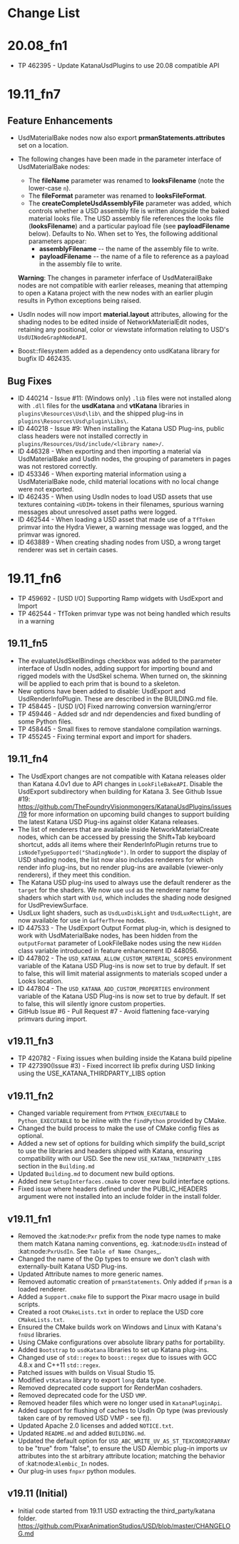 # Change List

# 20.08_fn1

- TP 462395 - Update KatanaUsdPlugins to use 20.08 compatible API

# 19.11_fn7

## Feature Enhancements
- UsdMaterialBake nodes now also export **prmanStatements.attributes** set on a location.
- The following changes have been made in the parameter interface of UsdMaterialBake nodes:
    - The **fileName** parameter was renamed to **looksFilename** (note the lower-case `n`).
    - The **fileFormat** parameter was renamed to **looksFileFormat**.
    - The **createCompleteUsdAssemblyFile** parameter was added, which controls whether a USD assembly file is written alongside the baked material looks file. The USD assembly file references the looks file (**looksFilename**) and a particular payload file (see **payloadFilename** below). Defaults to No. When set to Yes, the following additional parameters appear:
        - **assemblyFilename** -- the name of the assembly file to write.
        - **payloadFilename** -- the name of a file to reference as a payload in the assembly file to write.

    **Warning**: The changes in parameter inferface of UsdMaterailBake nodes are not compatible with earlier releases, meaning that attemping to open a Katana project with the new nodes with an earlier plugin results in Python exceptions being raised.
- UsdIn nodes will now import **material.layout** attributes, allowing for the shading nodes to be edited inside of NetworkMaterialEdit nodes, retaining any positional, color or viewstate information relating to USD's `UsdUINodeGraphNodeAPI`.
- Boost::filesystem added as a dependency onto usdKatana library for bugfix ID 462435.

## Bug Fixes
- ID 440214 - Issue #11: (Windows only) `.lib` files were not installed along with `.dll` files for the **usdKatana** and **vtKatana** libraries in `plugins\Resources\Usd\lib\` and the shipped plug-ins in `plugins\Resources\Usd\plugin\Libs\`.
- ID 440218 - Issue #9: When installing the Katana USD Plug-ins, public class headers were not installed correctly in `plugins/Resources/Usd/include/<library name>/`.
- ID 446328 - When exporting and then importing a material via UsdMaterialBake and UsdIn nodes, the grouping of parameters in pages was not restored correctly.
- ID 453346 - When exporting material information using a UsdMaterialBake node, child material locations with no local change were not exported.
- ID 462435 - When using UsdIn nodes to load USD assets that use textures containing `<UDIM>` tokens in their filenames, spurious warning messages about unresolved asset paths were logged.
- ID 462544 - When loading a USD asset that made use of a `TfToken` primvar into the Hydra Viewer, a warning message was logged, and the primvar was ignored.
- ID 463889 - When creating shading nodes from USD, a wrong target renderer was set in certain cases.

# 19.11_fn6

- TP 459692 - [USD I/O] Supporting Ramp widgets with UsdExport and Import
- TP 462544 - TfToken primvar type was not being handled which results in a warning

## 19.11_fn5

- The evaluateUsdSkelBindings checkbox was added to the parameter interface of UsdIn nodes, adding support for importing bound and rigged models with the UsdSkel schema. When turned on, the skinning will be applied to each prim that is bound to a skeleton.
- New options have been added to disable: UsdExport and UsdRenderInfoPlugin. These are described in the BUILDING.md file.
- TP 458445 - [USD I/O] Fixed narrowing conversion warning/error
- TP 459446 - Added sdr and ndr dependencies and fixed bundling of some Python files.
- TP 458445 - Small fixes to remove standalone compilation warnings.
- TP 455245 - Fixing terminal export and import for shaders.

## 19.11_fn4

- The UsdExport changes are not compatible with Katana releases older than
Katana 4.0v1 due to API changes in `LookFileBakeAPI`. Disable the UsdExport
subdirectory when building for Katana 3. See Github Issue #19:
https://github.com/TheFoundryVisionmongers/KatanaUsdPlugins/issues/19 for more
information on upcoming build changes to support building the latest Katana USD
Plug-ins against older Katana releases.
- The list of renderers that are available inside NetworkMaterialCreate nodes,
which can be accessed by pressing the Shift+Tab keyboard shortcut, adds all
items where their RenderInfoPlugin returns true to
`isNodeTypeSupported("ShadingNode")`. In order to support the display of USD
shading nodes, the list now also includes renderers for which render info
plug-ins, but no render plug-ins are available (viewer-only renderers), if
they meet this condition.
- The Katana USD plug-ins used to always use the default renderer as the
`target` for the shaders. We now use `usd` as the renderer name for shaders
which start with `Usd`, which includes the shading node designed for
UsdPreviewSurface.
- UsdLux light shaders, such as `UsdLuxDiskLight` and `UsdLuxRectLight`, are
now available for use in `GafferThree` nodes.
- ID 447533 - The UsdExport Output Format plug-in, which is designed to work
with UsdMaterialBake nodes, has been hidden from the `outputFormat` parameter
of LookFileBake nodes using the new `Hidden` class variable introduced in
feature enhancement ID 448056.
- ID 447802 - The `USD_KATANA_ALLOW_CUSTOM_MATERIAL_SCOPES` environment
variable of the Katana USD Plug-ins is now set to true by default. If set to
false, this will limit material assignments to materials scoped under a Looks
location.
- ID 447804 - The `USD_KATANA_ADD_CUSTOM_PROPERTIES` environment variable of the
Katana USD Plug-ins is now set to true by default. If set to false, this will
silently ignore custom properties.
- GitHub Issue #6 - Pull Request #7 - Avoid flattening face-varying primvars
during import.

## v19.11_fn3

- TP 420782 - Fixing issues when building inside the Katana build pipeline
- TP 427390(Issue #3) - Fixed incorrect lib prefix during USD linking using the
USE_KATANA_THIRDPARTY_LIBS option

## v19.11_fn2

- Changed variable requirement from `PYTHON_EXECUTABLE` to `Python_EXECUTABLE`
to be inline with the `findPython` provided by CMake.
- Changed the build process to make the use of CMake config files as optional.
- Added a new set of options for building which simplify the build_script to
use the libraries and headers shipped with Katana, ensuring compatibility with
our USD. See the new `USE_KATANA_THIRDPARTY_LIBS` section in the `Building.md`
- Updated `Building.md` to document new build options.
- Added new `SetupInterfaces.cmake` to cover new build interface options.
- Fixed issue where headers defined under the PUBLIC_HEADERS argument were not
installed into an include folder in the install folder.

## v19.11_fn1

- Removed the :kat:node:`Pxr` prefix from the node type names to make them
    match Katana naming conventions, eg. :kat:node:`UsdIn` instead of
    :kat:node:`PxrUsdIn`. See `Table of Name Changes`_.
- Changed the name of the Op types to ensure we don't clash with
    externally-built Katana USD Plug-ins.
- Updated Attribute names to more generic names.
- Removed automatic creation of `prmanStatements`.  Only added if `prman` is a
    loaded renderer.
- Added a `Support.cmake` file to support the Pixar macro usage in build
    scripts.
- Created a root `CMakeLists.txt` in order to replace the USD core
    `CMakeLists.txt`.
- Ensured the CMake builds work on Windows and Linux with Katana's
    `fnUsd` libraries.
- Using CMake configurations over absolute library paths for portability.
- Added `Bootstrap` to `usdKatana` libraries to set up Katana plug-ins.
- Changed use of `std::regex` to `boost::regex` due to issues with GCC 4.8.x
    and C++11 `std::regex`.
- Patched issues with builds on Visual Studio 15.
- Modified `vtKatana` library to export `long` data type.
- Removed deprecated code support for RenderMan coshaders.
- Removed deprecated code for the USD `VMP`.
- Removed header files which were no longer used in `KatanaPluginApi`.
- Added support for flushing of caches to UsdIn Op type (was previously taken
    care of by removed USD VMP - see f)).
- Updated Apache 2.0 licenses and added `NOTICE.txt`.
- Updated `README.md` and added `BUILDING.md`.
- Updated the default option for `USD_ABC_WRITE_UV_AS_ST_TEXCOORD2FARRAY` to be
    "true" from "false", to ensure the USD Alembic plug-in imports uv
    attributes into the st arbitrary attribute location; matching the behavior
    of :kat:node:`Alembic_In` nodes.
- Our plug-in uses `fnpxr` python modules.

## v19.11 (Initial)

- Initial code started from 19.11 USD extracting the third_party/katana
    folder.
https://github.com/PixarAnimationStudios/USD/blob/master/CHANGELOG.md
